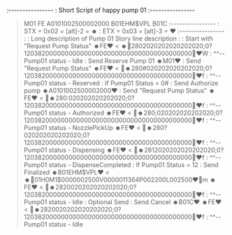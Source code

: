 ﻿:----------------
: Short Script of happy pump 01
:----------------
> M01
> FE
> A0101002500002000
> B01EHM$VPL
> B01C
:----------------
: STX = 0x02 = [alt]-2 = ☻
: ETX = 0x03 = [alt]-3 = ♥
:----------------
:
: Long description of Pump 01 Story line description
:
: Start with "Request Pump Status"
> ☻FE♥
< ☻2802020202020202020;0?12038200000000000000000000000000000000000000♥W
:    ^^-- Pump01 status - Idle
: Send Reserve Pump 01
> ☻M01♥
: Send "Request Pump Status"
> ☻FE♥
< ☻280#020202020202020;0?12038200000000000000000000000000000000000000♥f
:    ^^-- Pump01 status - Reserved
: If Pump01 Status = 0#
: Send Authorize pump
> ☻A0101002500002000♥
: Send "Request Pump Status"
> ☻FE♥
< ☻280:020202020202020;0?12038200000000000000000000000000000000000000♥f
:    ^^-- Pump01 status - Authorized
> ☻FE♥
< ☻280;020202020202020;0?12038200000000000000000000000000000000000000♥f
:    ^^-- Pump01 status - NozzlePickUp
> ☻FE♥
< ☻280?020202020202020;0?12038200000000000000000000000000000000000000♥f
:    ^^-- Pump01 status - Dispensing
> ☻FE♥
< ☻2812020202020202020;0?12038200000000000000000000000000000000000000♥f
:    ^^-- Pump01 status - DispenseCompleted
: If Pump01 Status = 12
: Send Finalized
> ☻B01EHM$VPL♥
< ☻01H0M1$0000002500V0000011364P002200L002500♥m
> ☻FE♥
< ☻2820020202020202020;0?12038200000000000000000000000000000000000000♥f
:    ^^-- Pump01 status - Idle
: Optional Send
: Send Cancel
> ☻B01C♥
> ☻FE♥
< ☻2820020202020202020;0?12038200000000000000000000000000000000000000♥f
:    ^^-- Pump01 status - Idle

